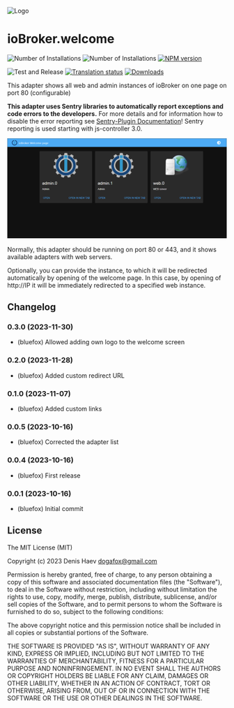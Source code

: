 ![Logo](admin/welcome.png)
# ioBroker.welcome

![Number of Installations](http://iobroker.live/badges/web-installed.svg)
![Number of Installations](http://iobroker.live/badges/web-stable.svg)
[![NPM version](http://img.shields.io/npm/v/iobroker.welcome.svg)](https://www.npmjs.com/package/iobroker.welcome)

![Test and Release](https://github.com/ioBroker/ioBroker.welcome/workflows/Test%20and%20Release/badge.svg)
[![Translation status](https://weblate.iobroker.net/widgets/adapters/-/web/svg-badge.svg)](https://weblate.iobroker.net/engage/adapters/?utm_source=widget)
[![Downloads](https://img.shields.io/npm/dm/iobroker.welcome.svg)](https://www.npmjs.com/package/iobroker.welcome)

This adapter shows all web and admin instances of ioBroker on one page on port 80 (configurable)

**This adapter uses Sentry libraries to automatically report exceptions and code errors to the developers.**
For more details and for information how to disable the error reporting see [Sentry-Plugin Documentation](https://github.com/ioBroker/plugin-sentry#plugin-sentry)! Sentry reporting is used starting with js-controller 3.0.

![Welcome](img/screen.png)

Normally, this adapter should be running on port 80 or 443, and it shows available adapters with web servers.

Optionally, you can provide the instance, to which it will be redirected automatically by opening of the welcome page.
In this case, by opening of http://IP it will be immediately redirected to a specified web instance.

<!--
	Placeholder for the next version (at the beginning of the line):
	### **WORK IN PROGRESS**
-->

## Changelog
### 0.3.0 (2023-11-30)
* (bluefox) Allowed adding own logo to the welcome screen

### 0.2.0 (2023-11-28)
* (bluefox) Added custom redirect URL

### 0.1.0 (2023-11-07)
* (bluefox) Added custom links

### 0.0.5 (2023-10-16)
* (bluefox) Corrected the adapter list

### 0.0.4 (2023-10-16)
* (bluefox) First release

### 0.0.1 (2023-10-16)
* (bluefox) Initial commit

## License
The MIT License (MIT)

Copyright (c) 2023 Denis Haev <dogafox@gmail.com>

Permission is hereby granted, free of charge, to any person obtaining a copy
of this software and associated documentation files (the "Software"), to deal
in the Software without restriction, including without limitation the rights
to use, copy, modify, merge, publish, distribute, sublicense, and/or sell
copies of the Software, and to permit persons to whom the Software is
furnished to do so, subject to the following conditions:

The above copyright notice and this permission notice shall be included in
all copies or substantial portions of the Software.

THE SOFTWARE IS PROVIDED "AS IS", WITHOUT WARRANTY OF ANY KIND, EXPRESS OR
IMPLIED, INCLUDING BUT NOT LIMITED TO THE WARRANTIES OF MERCHANTABILITY,
FITNESS FOR A PARTICULAR PURPOSE AND NONINFRINGEMENT. IN NO EVENT SHALL THE
AUTHORS OR COPYRIGHT HOLDERS BE LIABLE FOR ANY CLAIM, DAMAGES OR OTHER
LIABILITY, WHETHER IN AN ACTION OF CONTRACT, TORT OR OTHERWISE, ARISING FROM,
OUT OF OR IN CONNECTION WITH THE SOFTWARE OR THE USE OR OTHER DEALINGS IN
THE SOFTWARE.
